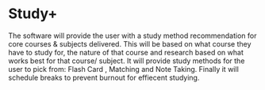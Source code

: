 
# Study+
The software will provide the user with a study method recommendation for core courses
& subjects delivered. This will be based on what course they have to study for, the
nature of that course and research based on what works best for that course/ subject. It will provide study methods
for the user to pick from: Flash Card , Matching and Note Taking. Finally it will schedule breaks to prevent burnout for effiecent
studying.
